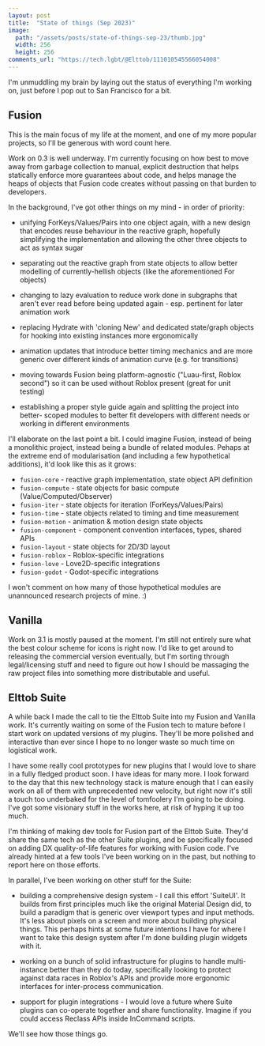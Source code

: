 ```yaml
---
layout: post
title:  "State of things (Sep 2023)"
image:
  path: "/assets/posts/state-of-things-sep-23/thumb.jpg"
  width: 256
  height: 256
comments_url: "https://tech.lgbt/@Elttob/111010545566054008"
---
```


I'm unmuddling my brain by laying out the status of everything I'm working on,
just before I pop out to San Francisco for a bit.

## Fusion

This is the main focus of my life at the moment, and one of my more popular
projects, so I'll be generous with word count here.

Work on 0.3 is well underway. I'm currently focusing on how best to move away
from garbage collection to manual, explicit destruction that helps statically
enforce more guarantees about code, and helps manage the heaps of objects that
Fusion code creates without passing on that burden to developers.

In the background, I've got other things on my mind - in order of priority:

- unifying ForKeys/Values/Pairs into one object again, with a new design that
encodes reuse behaviour in the reactive graph, hopefully simplifying the
implementation and allowing the other three objects to act as syntax sugar

- separating out the reactive graph from state objects to allow better modelling
of currently-hellish objects (like the aforementioned For objects)

- changing to lazy evaluation to reduce work done in subgraphs that aren't ever
read before being updated again - esp. pertinent for later animation work

- replacing Hydrate with 'cloning New' and dedicated state/graph objects for
hooking into existing instances more ergonomically

- animation updates that introduce better timing mechanics and are more generic
over different kinds of animation curve (e.g. for transitions)

- moving towards Fusion being platform-agnostic ("Luau-first, Roblox second")
so it can be used without Roblox present (great for unit testing)

- establishing a proper style guide again and splitting the project into better-
scoped modules to better fit developers with different needs or working in
different environments

I'll elaborate on the last point a bit. I could imagine Fusion, instead of being
a monolithic project, instead being a bundle of related modules. Pehaps at the
extreme end of modularisation (and including a few hypothetical additions), it'd
look like this as it grows:

- `fusion-core` - reactive graph implementation, state object API definition
- `fusion-compute` - state objects for basic compute (Value/Computed/Observer)
- `fusion-iter` - state objects for iteration (ForKeys/Values/Pairs)
- `fusion-time` - state objects related to timing and time measurement
- `fusion-motion` - animation & motion design state objects
- `fusion-component` - component convention interfaces, types, shared APIs
- `fusion-layout` - state objects for 2D/3D layout
- `fusion-roblox` - Roblox-specific integrations
- `fusion-love` - Love2D-specific integrations
- `fusion-godot` - Godot-specific integrations

I won't comment on how many of those hypothetical modules are unannounced
research projects of mine. :)

## Vanilla

Work on 3.1 is mostly paused at the moment. I'm still not entirely sure what the
best colour scheme for icons is right now. I'd like to get around to releasing
the commercial version eventually, but I'm sorting through legal/licensing
stuff and need to figure out how I should be massaging the raw project files
into something more distributable and useful.

## Elttob Suite

A while back I made the call to tie the Elttob Suite into my Fusion and Vanilla
work. It's currently waiting on some of the Fusion tech to mature before I start
work on updated versions of my plugins. They'll be more polished and interactive
than ever since I hope to no longer waste so much time on logistical work.

I have some really cool prototypes for new plugins that I would love to share in
a fully fledged product soon. I have ideas for many more. I look forward to the
day that this new technology stack is mature enough that I can easily work on
all of them with unprecedented new velocity, but right now it's still a touch
too underbaked for the level of tomfoolery I'm going to be doing. I've got some
visionary stuff in the works here, at risk of hyping it up too much.

I'm thinking of making dev tools for Fusion part of the Elttob Suite. They'd
share the same tech as the other Suite plugins, and be specifically focused on
adding DX quality-of-life features for working with Fusion code. I've already
hinted at a few tools I've been working on in the past, but nothing to report
here on those efforts.

In parallel, I've been working on other stuff for the Suite:

- building a comprehensive design system - I call this effort 'SuiteUI'. It
builds from first principles much like the original Material Design did, to
build a paradigm that is generic over viewport types and input methods. It's
less about pixels on a screen and more about building physical things. This
perhaps hints at some future intentions I have for where I want to take this
design system after I'm done building plugin widgets with it.

- working on a bunch of solid infrastructure for plugins to handle multi-
instance better than they do today, specifically looking to protect against data
races in Roblox's APIs and provide more ergonomic interfaces for inter-process
communication.

- support for plugin integrations - I would love a future where Suite plugins
can co-operate together and share functionality. Imagine if you could access
Reclass APIs inside InCommand scripts.

We'll see how those things go.